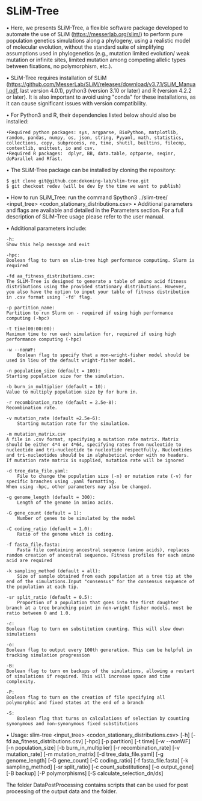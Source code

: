 # SLiM-Tree

• Here, we presents SLiM-Tree, a flexible software package developed to automate the use of SLiM (https://messerlab.org/slim/) to perform pure population genetics simulations along a phylogeny, using a realistic model of molecular evolution, without the standard suite of simplifying assumptions used in phylogenetics (e.g., mutation limited evolution/ weak mutation or infinite sites, limited mutation among competing allelic types between fixations, no polymorphism, etc.).


• SLiM-Tree requires installation of SLiM (https://github.com/MesserLab/SLiM/releases/download/v3.7.1/SLiM_Manual.pdf, last version 4.0.1), python3 (version 3.10 or later) and R (version 4.2.2 or later). It is also important to avoid using "conda" for these installations, as it can cause significant issues with version compatibility.

• For Python3 and R, their dependencies listed below should also be installed:

	•Required python packages: sys, argparse, BioPython, matplotlib, random, pandas, numpy, os, json, string, Pyyaml, math, statistics, collections, copy, subprocess, re, time, shutil, builtins, filecmp, contextlib, unittest, io and csv.
 	•Required R packages:  dplyr, BB, data.table, optparse, seqinr, doParallel and Rfast.

• The SLiM-Tree package can be installed by cloning the repository:

	$ git clone git@github.com:dekoning-lab/slim-tree.git
	$ git checkout redev (will be dev by the time we want to publish)

• How to run SLiM_Tree: run the command $python3 ../slim-tree/ <input_tree> <codon_stationary_distributions.csv> 
• Additional parameters and flags are available and detailed in the Parameters section. For a full description of SLiM-Tree usage please refer to the user manual. 

• Additional parameters include:
	
  	-h: 
   	Show this help message and exit
   	
	-hpc: 
 	Boolean flag to turn on slim-tree high performance computing. Slurm is required

	-fd aa_fitness_distributions.csv:
 	The SLiM-Tree is designed to generate a table of amino acid fitness distributions using the provided stationary distributions. However, you also have the option to input your table of fitness distribution in .csv format using `-fd' flag.
	  
	-p partition_name:
 	Partition to run Slurm on - required if using high performance computing (-hpc)
	  
	-t time(00:00:00):
 	Maximum time to run each simulation for, required if using high performance computing (-hpc)

   	-w --nonWF:
    	Boolean flag to specify that a non-wright-fisher model should be used in lieu of the default wright-fisher model. 
  
 	-n population_size (default = 100):
  	Starting population size for the simulation. 

  	-b burn_in_multiplier (default = 10):
   	Value to multiply population size by for burn in.

	-r recombination_rate (default = 2.5e-8):
 	Recombination rate. 

 	-v mutation_rate (default =2.5e-6):
        Starting mutation rate for the simulation.

	-m mutation_matrix.csv
	A file in .csv format, specifying a mutation rate matrix. Matrix should be either 4*4 or 4*64, specifying rates from nucleotide to nucleotide and tri-nucleotide to nucleotide respectfully. Nucleotides and tri-nucleotides should be in alphabetical order with no headers. If mutation rate matrix is supplied, mutation rate will be ignored
  
   	-d tree_data_file.yaml:
        File to change the population size (-n) or mutation rate (-v) for specific branches using .yaml formatting. 
	When using -hpc, other parameters may also be changed.
			
	-g genome_length (default = 300):
        Length of the genome in amino acids.
			
  	-G gene_count (default = 1):
        Number of genes to be simulated by the model
			
  	-C coding_ratio (default = 1.0):
        Ratio of the genome which is coding.
			
  	-f fasta_file.fasta:
        Fasta file containing ancestral sequence (amino acids), replaces random creation of ancestral sequence. Fitness profiles for each amino acid are required
			
  	-k sampling_method (default = all):
        Size of sample obtained from each population at a tree tip at the end of the simulations.Input "consensus" for the consensus sequence of the population at each tip. 
			
 	-sr split_ratio (default = 0.5):
        Proportion of a population that goes into the first daughter branch at a tree branching point in non-wright fisher models. must be ratio between 0 and 1.0. 
			
  	-c:      
   	Boolean flag to turn on substitution counting. This will slow down simulations
   
  	-o:
   	Boolean flag to output every 100th generation. This can be helpful in tracking simulation progression
   
  	-B: 
   	Boolean flag to turn on backups of the simulations, allowing a restart of simulations if required. This will increase space and time complexity. 
			
  	-P:
   	Boolean flag to turn on the creation of file specifying all polymorphic and fixed states at the end of a branch
   
  	-S:
        Boolean flag that turns on calculations of selection by counting synonymous and non-synonymous fixed substitutions


• Usage: slim-tree <input_tree> <codon_stationary_distributions.csv> [-h] [-fd aa_fitness_distributions.csv] [-hpc] [-p partition] [-t time] [-w --nonWF] [-n population_size] [-b burn_in_multiplier] [-r recombination_rate] [-v mutation_rate] [-m mutation_matrix] [-d tree_data_file.yaml] [-g genome_length] [-G gene_count] [-C coding_ratio] [-f fasta_file.fasta] [-k sampling_method] [-sr split_ratio] [-c count_substitutions] [-o output_gene] [-B backup] [-P polymorphisms] [-S calculate_selection_dn/ds]


The folder DataPostProcessing contains scripts that can be used for post processing of the output data and the folder. 
